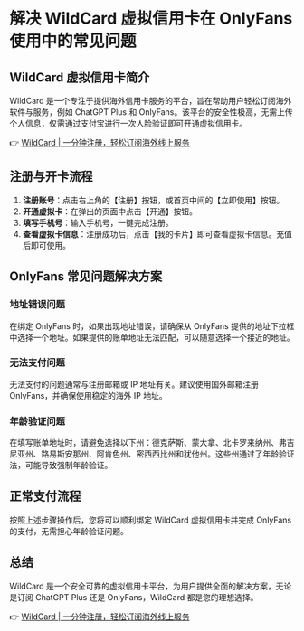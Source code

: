 # 解决 WildCard 虚拟信用卡在 OnlyFans 使用中的常见问题

## WildCard 虚拟信用卡简介

WildCard 是一个专注于提供海外信用卡服务的平台，旨在帮助用户轻松订阅海外软件与服务，例如 ChatGPT Plus 和 OnlyFans。该平台的安全性极高，无需上传个人信息，仅需通过支付宝进行一次人脸验证即可开通虚拟信用卡。

👉 [WildCard | 一分钟注册，轻松订阅海外线上服务](https://bbtdd.com/WildCard)

## 注册与开卡流程

1. **注册账号**：点击右上角的【注册】按钮，或首页中间的【立即使用】按钮。
2. **开通虚拟卡**：在弹出的页面中点击【开通】按钮。
3. **填写手机号**：输入手机号，一键完成注册。
4. **查看虚拟卡信息**：注册成功后，点击【我的卡片】即可查看虚拟卡信息。充值后即可使用。

## OnlyFans 常见问题解决方案

### 地址错误问题

在绑定 OnlyFans 时，如果出现地址错误，请确保从 OnlyFans 提供的地址下拉框中选择一个地址。如果提供的账单地址无法匹配，可以随意选择一个接近的地址。

### 无法支付问题

无法支付的问题通常与注册邮箱或 IP 地址有关。建议使用国外邮箱注册 OnlyFans，并确保使用稳定的海外 IP 地址。

### 年龄验证问题

在填写账单地址时，请避免选择以下州：德克萨斯、蒙大拿、北卡罗来纳州、弗吉尼亚州、路易斯安那州、阿肯色州、密西西比州和犹他州。这些州通过了年龄验证法，可能导致强制年龄验证。

## 正常支付流程

按照上述步骤操作后，您将可以顺利绑定 WildCard 虚拟信用卡并完成 OnlyFans 的支付，无需担心年龄验证问题。

## 总结

WildCard 是一个安全可靠的虚拟信用卡平台，为用户提供全面的解决方案，无论是订阅 ChatGPT Plus 还是 OnlyFans，WildCard 都是您的理想选择。

👉 [WildCard | 一分钟注册，轻松订阅海外线上服务](https://bbtdd.com/WildCard)